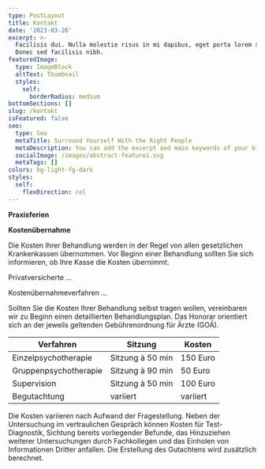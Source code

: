 ```yaml
---
type: PostLayout
title: Kontakt
date: '2023-03-26'
excerpt: >-
  Facilisis dui. Nulla molestie risus in mi dapibus, eget porta lorem semper.
  Donec sed facilisis nibh.
featuredImage:
  type: ImageBlock
  altText: Thumbnail
  styles:
    self:
      borderRadius: medium
bottomSections: []
slug: /kontakt
isFeatured: false
seo:
  type: Seo
  metaTitle: Surround Yourself With the Right People
  metaDescription: You can add the excerpt and main keywords of your blog post here.
  socialImage: /images/abstract-feature1.svg
  metaTags: []
colors: bg-light-fg-dark
styles:
  self:
    flexDirection: col
---
```

**Praxisferien**

**Kostenübernahme**

Die Kosten Ihrer Behandlung werden in der Regel von allen gesetzlichen Krankenkassen übernommen. Vor Beginn einer Behandlung sollten Sie sich informieren, ob Ihre Kasse die Kosten übernimmt.

Privatversicherte ...

Kostenübernahmeverfahren ...

Sollten Sie die Kosten Ihrer Behandlung selbst tragen wollen, vereinbaren wir zu Beginn einen detaillierten Behandlungsplan. Das Honorar orientiert sich an der jeweils geltenden Gebührenordnung für Ärzte (GOÄ).

| Verfahren             | Sitzung           | Kosten   |
| --------------------- | ----------------- | -------- |
| Einzelpsychotherapie  | Sitzung  à 50 min | 150 Euro |
| Gruppenpsychotherapie | Sitzung à 90 min  | 50 Euro  |
| Supervision           | Sitzung à 50 min  | 100 Euro |
| Begutachtung          | variiert          | variiert |

Die Kosten variieren nach Aufwand der Fragestellung. Neben der Untersuchung im vertraulichen Gespräch können Kosten für Test-Diagnostik, Sichtung bereits vorliegender Befunde, das Hinzuziehen weiterer Untersuchungen durch Fachkollegen und das Einholen von Informationen Dritter anfallen. Die Erstellung des Gutachtens wird zusätzlich berechnet.
